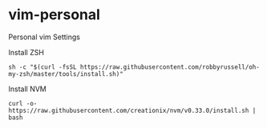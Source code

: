 # vim-personal
Personal vim Settings

Install ZSH
```
sh -c "$(curl -fsSL https://raw.githubusercontent.com/robbyrussell/oh-my-zsh/master/tools/install.sh)"
```

Install NVM
```
curl -o- https://raw.githubusercontent.com/creationix/nvm/v0.33.0/install.sh | bash
```
